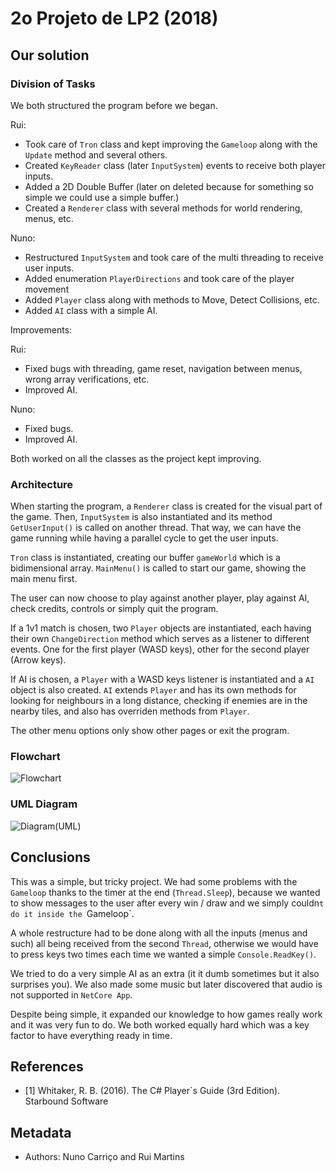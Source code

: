 ﻿# 2o Projeto de LP2 (2018)

## Our solution

### Division of Tasks

We both structured the program before we began.

Rui: 
* Took care of `Tron` class and kept improving the `Gameloop` along with the `Update` method and several others.
* Created `KeyReader` class (later `InputSystem`) events to receive both player inputs.
* Added a 2D Double Buffer (later on deleted because for something so simple we could use a simple buffer.)
* Created a `Renderer` class with several methods for world rendering, menus, etc.

Nuno:
* Restructured `InputSystem` and took care of the multi threading to receive user inputs.
* Added enumeration `PlayerDirections` and took care of the player movement
* Added `Player` class along with methods to Move, Detect Collisions, etc.
* Added `AI` class with a simple AI.

Improvements:

Rui:
* Fixed bugs with threading, game reset, navigation between menus, wrong array verifications, etc.
* Improved AI.

Nuno:

* Fixed bugs.
* Improved AI.

Both worked on all the classes as the project kept improving.

### Architecture

When starting the program, a `Renderer` class is created for the visual part of the game. Then, `InputSystem` is also instantiated
and its method `GetUserInput()` is called on another thread. That way, we can have the game running while having a parallel cycle to
get the user inputs.

`Tron` class is instantiated, creating our buffer `gameWorld` which is a bidimensional array. 
`MainMenu()` is called to start our game, showing the main menu first.

The user can now choose to play against another player, play against AI, check credits, controls or simply quit the program.

If a 1v1 match is chosen, two `Player` objects are instantiated, each having their own `ChangeDirection` method which serves
as a listener to different events. One for the first player (WASD keys), other for the second player (Arrow keys).

If AI is chosen, a `Player` with a WASD keys listener is instantiated and a `AI` object is also created.
`AI` extends `Player` and has its own methods for looking for neighbours in a long distance, checking if enemies are in the nearby tiles, 
and also has overriden methods from `Player`.

The other menu options only show other pages or exit the program.

### Flowchart

![Flowchart](https://gitlab.com/rui-martins/lp2p1/uploads/39b8a56be11c03c6e57e18a694bb8402/LP2_P1_Flowchart.png)

### UML Diagram

![Diagram(UML)](https://gitlab.com/rui-martins/lp2p1/uploads/b1122a7706e2e3a4b1b1266b507dead5/LP2_P1_UML.png)

## Conclusions

This was a simple, but tricky project. We had some problems with the `Gameloop` thanks to the timer at the end (`Thread.Sleep`), 
because we wanted to show messages to the user after every win / draw and we simply couldn`t do it inside the `Gameloop`.

A whole restructure had to be done along with all the inputs (menus and such) all being received from the second `Thread`, otherwise
we would have to press keys two times each time we wanted a simple `Console.ReadKey()`.

We tried to do a very simple AI as an extra (it it dumb sometimes but it also surprises you).
We also made some music but later discovered that audio is not supported in `NetCore App`.

Despite being simple, it expanded our knowledge to how games really work and it was very fun to do.
We both worked equally hard which was a key factor to have everything ready in time.

## References

* <a name="ref1">\[1\]</a> Whitaker, R. B. (2016). The C# Player`s Guide (3rd Edition). Starbound Software

## Metadata

* Authors: Nuno Carriço and Rui Martins